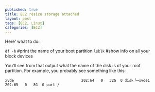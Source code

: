 ```yaml
---
published: true
title: EC2 resize storage attached
layout: post
tags: [EC2, Linux]
categories: [EC2]
---
```

Here' what to do:

 ```df -h``` #print the name of your boot partition
 ```lsblk``` #show info on all your block devices

You'll see from that output what the name of the disk is of your root partition. For example, you probably see something like this: 

 ```xvde                               202:64   0   32G  0 disk``` 
 ```└─xvde1                            202:65   0   8G  0 part /```